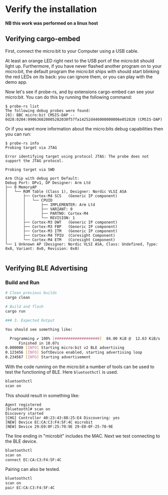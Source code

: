 # Verify the installation

**NB this work was performed on a linux host**

## Verifying cargo-embed

First, connect the micro:bit to your Computer using a USB cable.

At least an orange LED right next to the USB port of the micro:bit should light up.  Furthermore, if you have never flashed another program on to your micro:bit, the default program the micro:bit ships with should start blinking the red LEDs on its back: you can ignore them, or you can play with the
demo app.

Now let's see if probe-rs, and by extensions cargo-embed can see your micro:bit. You can do this by
running the following command:

``` console
$ probe-rs list
The following debug probes were found:
[0]: BBC micro:bit CMSIS-DAP -- 0d28:0204:990636020005282030f57fa14252d446000000006e052820 (CMSIS-DAP)
```

Or if you want more information about the micro:bits debug capabilities then you can run:

``` console
$ probe-rs info
Probing target via JTAG

Error identifying target using protocol JTAG: The probe does not support the JTAG protocol.

Probing target via SWD

Arm Chip with debug port Default:
Debug Port: DPv1, DP Designer: Arm Ltd
├── 0 MemoryAP
│   └── ROM Table (Class 1), Designer: Nordic VLSI ASA
│       ├── Cortex-M4 SCS   (Generic IP component)
│       │   └── CPUID
│       │       ├── IMPLEMENTER: Arm Ltd
│       │       ├── VARIANT: 0
│       │       ├── PARTNO: Cortex-M4
│       │       └── REVISION: 1
│       ├── Cortex-M3 DWT   (Generic IP component)
│       ├── Cortex-M3 FBP   (Generic IP component)
│       ├── Cortex-M3 ITM   (Generic IP component)
│       ├── Cortex-M4 TPIU  (Coresight Component)
│       └── Cortex-M4 ETM   (Coresight Component)
└── 1 Unknown AP (Designer: Nordic VLSI ASA, Class: Undefined, Type: 0x0, Variant: 0x0, Revision: 0x0)


```

## Verifying BLE Advertising

### Build and Run
```bash
# Clean previous builds
cargo clean

# Build and flash
cargo run

### 3. Expected Output

You should see something like:

  Programming ✔ 100% [####################]  84.00 KiB @  12.63 KiB/s
      Finished in 10.07s
0.000000 [INFO] Starting micro:bit v2 BLE advertising
0.123456 [INFO] SoftDevice enabled, starting advertising loop
0.234567 [INFO] Starting advertisement
```

With the code running on the micro:bit a number of tools can be used to test the functioning of BLE. Here ```bluetoothctl``` is used.

```bash
bluetoothctl
scan on
```
This should result in something like:
```text
Agent registered
[bluetooth]# scan on
Discovery started
[CHG] Controller 40:23:43:88:25:E4 Discovering: yes
[NEW] Device EC:CA:C3:F4:5F:4C microbit
[NEW] Device 29:E0:0F:25:70:9E 29-E0-0F-25-70-9E

```
The line ending in "microbit" includes the MAC. Next we test connecting to the BLE device.
```bash
bluetoothctl
scan on
connect EC:CA:C3:F4:5F:4C
```
Pairing can also be tested.
```bash
bluetoothctl
scan on
pair EC:CA:C3:F4:5F:4C
```
